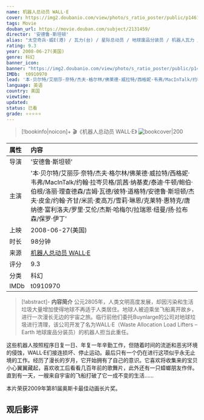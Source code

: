 ```yaml
---
name: 机器人总动员 WALL·E
cover: https://img2.doubanio.com/view/photo/s_ratio_poster/public/p1461851991.jpg
tags: Movie
douban_url: https://movie.douban.com/subject/2131459/
director: '安德鲁·斯坦顿'
alias: "太空奇兵·威E(港) / 瓦力(台) / 星际总动员 / 地球废品分装员 / 机器人瓦力 / walle"
rating: 9.3
year: 2008-06-27(美国)
genre: 科幻
banner_icon: 
banner: "https://img2.doubanio.com/view/photo/s_ratio_poster/public/p1461851991.jpg"
IMDb:  t0910970
lead: '本·贝尔特/艾丽莎·奈特/杰夫·格尔林/佛莱德·威拉特/西格妮·韦弗/MacInTalk/约翰·拉岑贝格/凯茜·纳基麦/泰迪·牛顿/鲍伯·伯根/洛丽·理查德森/吉姆·瓦德/彼特·道格特/安德鲁·斯坦顿/杰夫·皮金/约翰·齐甘/米凯·麦高万/雪莉·琳恩/克莱特·惠特克/唐纳德·富利洛夫/罗里·艾伦/杰斯·哈梅尔/拉瑞恩·纽曼/扬·拉布森/保罗·伊丁' 
language: 英语 
country: 美国 
viewtime:
updated: 
status: 已看
grade: ⭐️⭐️⭐️⭐️⭐️
---
```

> [!bookinfo|noicon]+ 🎬《机器人总动员 WALL·E》
> ![bookcover|200](https://img2.doubanio.com/view/photo/s_ratio_poster/public/p1461851991.jpg)
>
| 属性 | 内容                                       |
|:---- |:------------------------------------------ |
| 导演 | '安德鲁·斯坦顿'                         |
| 主演 | '本·贝尔特/艾丽莎·奈特/杰夫·格尔林/佛莱德·威拉特/西格妮·韦弗/MacInTalk/约翰·拉岑贝格/凯茜·纳基麦/泰迪·牛顿/鲍伯·伯根/洛丽·理查德森/吉姆·瓦德/彼特·道格特/安德鲁·斯坦顿/杰夫·皮金/约翰·齐甘/米凯·麦高万/雪莉·琳恩/克莱特·惠特克/唐纳德·富利洛夫/罗里·艾伦/杰斯·哈梅尔/拉瑞恩·纽曼/扬·拉布森/保罗·伊丁'                             |
| 上映 | 2008-06-27(美国)                             |
| 时长 | 98分钟                   |
| 来源 | [机器人总动员 WALL·E](https://movie.douban.com/subject/2131459/) |
| 评分 | 9.3                           |
| 分类 | 科幻                            |
| IMDb | t0910970                             | 

> [!abstract]- **内容简介**
>  公元2805年，人类文明高度发展，却因污染和生活垃圾大量增加使得地球不再适于人类居住。地球人被迫乘坐飞船离开故乡，进行一次漫长无边的宇宙之旅。临行前他们委托Buynlarge的公司对地球垃圾进行清理，该公司开发了名为WALL·E（Waste Allocation Load Lifters – Earth 地球废品分装员）的机器人担当此重任。

















这些机器人按照程序日复一日、年复一年辛勤工作，但随着时间的流逝和恶劣环境的侵蚀，WALL·E们接连损坏、停止运动。最后只有一个仍在进行这项似乎永无止境的工作。经历了漫长的岁月，它开始拥有了自己的意识。它喜欢将收集来的宝贝小心翼翼藏起，喜欢收工后看看几百年前的歌舞片，此外还有一只蟑螂朋友作伴。直到有一天，一艘来自宇宙的飞船打破了它一成不变的生活……

















本片荣获2009年第81届奥斯卡最佳动画长片奖。
>  
## 观后影评
